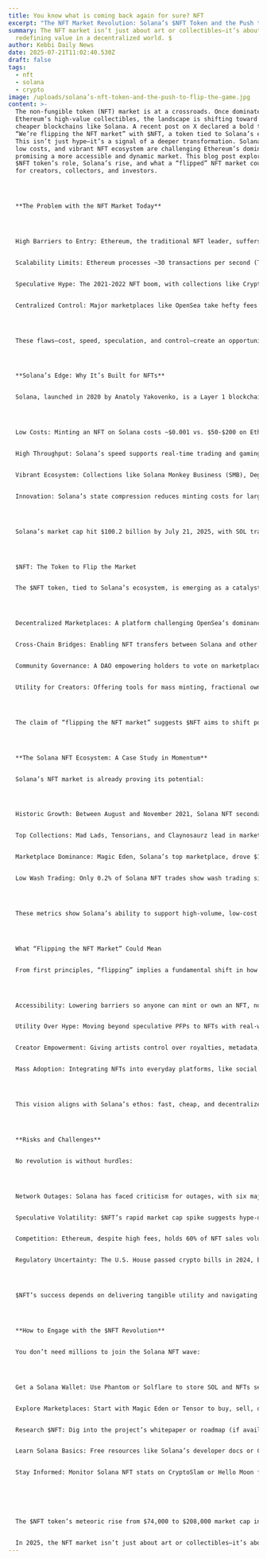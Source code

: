 ```yaml
---
title: You know what is coming back again for sure? NFT
excerpt: "The NFT Market Revolution: Solana’s $NFT Token and the Push to Flip the Game"
summary: The NFT market isn’t just about art or collectibles—it’s about
  redefining value in a decentralized world. $
author: Kebbi Daily News
date: 2025-07-21T11:02:40.530Z
draft: false
tags:
  - nft
  - solana
  - crypto
image: /uploads/solana’s-nft-token-and-the-push-to-flip-the-game.jpg
content: >-
  The non-fungible token (NFT) market is at a crossroads. Once dominated by
  Ethereum’s high-value collectibles, the landscape is shifting toward faster,
  cheaper blockchains like Solana. A recent post on X declared a bold thesis:
  “We’re flipping the NFT market” with $NFT, a token tied to Solana’s ecosystem.
  This isn’t just hype—it’s a signal of a deeper transformation. Solana’s speed,
  low costs, and vibrant NFT ecosystem are challenging Ethereum’s dominance,
  promising a more accessible and dynamic market. This blog post explores the
  $NFT token’s role, Solana’s rise, and what a “flipped” NFT market could mean
  for creators, collectors, and investors.




  **The Problem with the NFT Market Today**




  High Barriers to Entry: Ethereum, the traditional NFT leader, suffers from gas fees often exceeding $100 per transaction during peak times. This prices out small creators and collectors.


  Scalability Limits: Ethereum processes ~30 transactions per second (TPS), leading to network congestion and delays. High demand for blue-chip NFTs like Bored Ape Yacht Club exacerbates this.


  Speculative Hype: The 2021-2022 NFT boom, with collections like CryptoPunks selling for millions, fueled speculation over utility. Many NFTs became status symbols, not functional assets.


  Centralized Control: Major marketplaces like OpenSea take hefty fees (2.5% per sale) and control listings, limiting creator autonomy.




  These flaws—cost, speed, speculation, and control—create an opportunity for disruption. Solana, with its $NFT token, is stepping into this gap.




  **Solana’s Edge: Why It’s Built for NFTs**


  Solana, launched in 2020 by Anatoly Yakovenko, is a Layer 1 blockchain designed for speed and scale. Its unique proof-of-history (PoH) and proof-of-stake (PoS) hybrid processes over 65,000 TPS with fees under $0.01. This makes it ideal for NFTs, where frequent minting, trading, and transfers demand efficiency. Here’s why Solana is poised to “flip” the market:




  Low Costs: Minting an NFT on Solana costs ~$0.001 vs. $50-$200 on Ethereum. This democratizes access for artists and collectors.


  High Throughput: Solana’s speed supports real-time trading and gaming NFTs, unlike Ethereum’s bottlenecks.


  Vibrant Ecosystem: Collections like Solana Monkey Business (SMB), Degenerate Ape Academy, and Retardio Cousins thrive on marketplaces like Magic Eden and Tensor, which processed $102 million in sales in December 2024 alone.


  Innovation: Solana’s state compression reduces minting costs for large collections, and tools like Solang let Ethereum developers port smart contracts without learning Rust.




  Solana’s market cap hit $100.2 billion by July 21, 2025, with SOL trading at $186.25, reflecting its growing adoption.




  $NFT: The Token to Flip the Market


  The $NFT token, tied to Solana’s ecosystem, is emerging as a catalyst for change. While details are scarce, its early traction—surging from a $74,000 to $208,000 market cap in a single day—suggests it’s a utility token for an NFT-focused project, likely a marketplace or protocol. From first principles, here’s what $NFT could represent:




  Decentralized Marketplaces: A platform challenging OpenSea’s dominance, with lower fees and creator-friendly terms.


  Cross-Chain Bridges: Enabling NFT transfers between Solana and other chains like Ethereum or TON, boosting interoperability.


  Community Governance: A DAO empowering holders to vote on marketplace rules or revenue sharing, aligning incentives.


  Utility for Creators: Offering tools for mass minting, fractional ownership, or royalties coded on-chain, leveraging Solana’s low-cost infrastructure.




  The claim of “flipping the NFT market” suggests $NFT aims to shift power from centralized platforms to creators and collectors, making NFTs more accessible and functional.




  **The Solana NFT Ecosystem: A Case Study in Momentum**


  Solana’s NFT market is already proving its potential:




  Historic Growth: Between August and November 2021, Solana NFT secondary sales hit $500 million, with a single Degenerate Ape selling for $1.1 million and a Solana Monkey fetching $2 million.


  Top Collections: Mad Lads, Tensorians, and Claynosaurz lead in market cap, while Retardio Cousins (4,444 PFPs) boasts a 35 SOL floor price and 2,481 unique owners.


  Marketplace Dominance: Magic Eden, Solana’s top marketplace, drove $102 million in sales in December 2024, fueled by airdrops and Pudgy Penguins’ cross-chain hype.


  Low Wash Trading: Only 0.2% of Solana NFT trades show wash trading signs, vs. 43% on Ethereum, signaling healthier market dynamics.




  These metrics show Solana’s ability to support high-volume, low-cost NFT activity, making it a natural home for $NFT’s ambitions.




  What “Flipping the NFT Market” Could Mean


  From first principles, “flipping” implies a fundamental shift in how NFTs are created, traded, and valued:




  Accessibility: Lowering barriers so anyone can mint or own an NFT, not just wealthy collectors. Solana’s $0.001 fees make this feasible.


  Utility Over Hype: Moving beyond speculative PFPs to NFTs with real-world use—gaming assets, virtual real estate, or tokenized identities. Solana’s speed supports dynamic applications like NFT games.


  Creator Empowerment: Giving artists control over royalties, metadata, and distribution. Solana’s Metaplex protocol already enables this with on-chain royalty enforcement.


  Mass Adoption: Integrating NFTs into everyday platforms, like social media or e-commerce, using Solana’s scalability. $NFT could power such integrations.




  This vision aligns with Solana’s ethos: fast, cheap, and decentralized. If $NFT delivers a platform that embodies these principles, it could redefine the NFT market’s structure.




  **Risks and Challenges**


  No revolution is without hurdles:




  Network Outages: Solana has faced criticism for outages, with six major incidents between 2021-2023, though validator diversity (e.g., Jito Labs, Firedancer) is improving resilience.


  Speculative Volatility: $NFT’s rapid market cap spike suggests hype-driven trading, which could crash if the project underdelivers.


  Competition: Ethereum, despite high fees, holds 60% of NFT sales volume. Emerging chains like TON, with marketplaces like Getgems, also vie for share.


  Regulatory Uncertainty: The U.S. House passed crypto bills in 2024, but global regulations remain patchy, potentially stifling NFT innovation.




  $NFT’s success depends on delivering tangible utility and navigating these risks.




  **How to Engage with the $NFT Revolution**


  You don’t need millions to join the Solana NFT wave:




  Get a Solana Wallet: Use Phantom or Solflare to store SOL and NFTs securely.


  Explore Marketplaces: Start with Magic Eden or Tensor to buy, sell, or mint NFTs. Check $NFT listings for early opportunities.


  Research $NFT: Dig into the project’s whitepaper or roadmap (if available) to understand its utility. Avoid FOMO-driven purchases.


  Learn Solana Basics: Free resources like Solana’s developer docs or Coursera’s blockchain courses explain PoH and PoS.


  Stay Informed: Monitor Solana NFT stats on CryptoSlam or Hello Moon for real-time market trends.






  The $NFT token’s meteoric rise from $74,000 to $208,000 market cap in a day is more than a pump—it’s a signal that Solana is ready to challenge the NFT status quo. With its unparalleled speed, low costs, and thriving ecosystem, Solana is the ideal stage for a token like $NFT to “flip” the market. By prioritizing accessibility, utility, and creator control, this movement could democratize NFTs, making them more than digital status symbols.


  In 2025, the NFT market isn’t just about art or collectibles—it’s about redefining value in a decentralized world. $NFT and Solana are at the forefront, but success hinges on execution, not hype. Watch closely, act wisely, and don’t miss the revolution.
---
```

